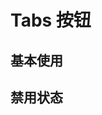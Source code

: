 <script setup>
import Default from './default.vue'
import Disabled from './disabled.vue'
</script>

# Tabs 按钮

## 基本使用

<Preview comp-name="Tabs" demo-name="default">
  <Default />
</Preview>

## 禁用状态

<Preview comp-name="Tabs" demo-name="disabled">
  <Disabled />
</Preview>
